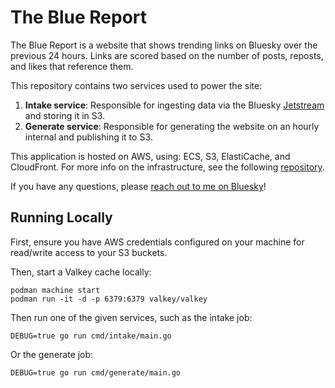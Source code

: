 # The Blue Report

The Blue Report is a website that shows trending links on Bluesky over the previous 24 hours. Links are scored based on the number of posts, reposts, and likes that reference them.

This repository contains two services used to power the site:

1. **Intake service**: Responsible for ingesting data via the Bluesky [Jetstream](https://docs.bsky.app/blog/jetstream) and storing it in S3.
2. **Generate service**: Responsible for generating the website on an hourly internal and publishing it to S3.

This application is hosted on AWS, using: ECS, S3, ElastiCache, and CloudFront. For more info on the infrastructure, see the following [repository](https://github.com/georgemblack/cloud-infra/tree/master/projects/blue-report).

If you have any questions, please [reach out to me on Bluesky](https://bsky.app/profile/george.black)!

## Running Locally

First, ensure you have AWS credentials configured on your machine for read/write access to your S3 buckets.

Then, start a Valkey cache locally:

```
podman machine start
podman run -it -d -p 6379:6379 valkey/valkey
```

Then run one of the given services, such as the intake job:

```
DEBUG=true go run cmd/intake/main.go
```

Or the generate job:

```
DEBUG=true go run cmd/generate/main.go
```